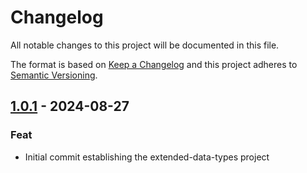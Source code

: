 Changelog
==========

All notable changes to this project will be documented in this file.

The format is based on [Keep a Changelog](https://keepachangelog.com/) and this project adheres to [Semantic Versioning](https://semver.org/).

<!-- changelog follows -->


## [1.0.1](https://github.com/jbcom/extended-data-types/tree/1.0.1) - 2024-08-27

### Feat

- Initial commit establishing the extended-data-types project
